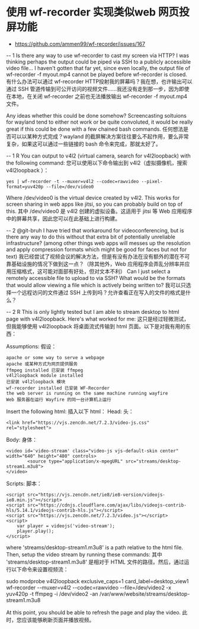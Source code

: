 # 使用 wf-recorder 实现类似web 网页投屏功能
- https://github.com/ammen99/wf-recorder/issues/167

-- 1
Is there any way to use wf-recorder to cast my screen via HTTP? I was thinking perhaps the output could be piped via SSH to a publicly accessible video file... I haven't gotten that far yet, since even locally, the output file of wf-recorder -f myout.mp4 cannot be played before wf-recorder is closed.
有什么办法可以通过 wf-recorder HTTP投射我的屏幕吗？我在想，也许输出可以通过 SSH 管道传输到可公开访问的视频文件......我还没有走到那一步，因为即使在本地，在关闭 wf-recorder 之前也无法播放输出 wf-recorder -f myout.mp4 文件。

Any ideas whether this could be done somehow? Screencasting soltuions for wayland tend to either not work or be quite convoluted, it would be really great if this could be done with a few chained bash commands.
任何想法是否可以以某种方式完成？wayland 的截屏解决方案往往要么不起作用，要么非常复杂，如果这可以通过一些链接的 bash 命令来完成，那就太好了。

-- 1 R
You can output to v4l2 (virtual camera, search for v4l2loopback) with the following command:
您可以使用以下命令输出到 v4l2（虚拟摄像机，搜索 v4l2loopback ）：

`yes | wf-recorder -t --muxer=v4l2 --codec=rawvideo --pixel-format=yuv420p --file=/dev/video0`

Where /dev/video0 is the virtual device created by v4l2. This works for screen sharing in web apps like jitsi, so you can probably build on top of this.
其中 /dev/video0 是 v4l2 创建的虚拟设备。这适用于 jitsi 等 Web 应用程序中的屏幕共享，因此您可以在此基础上进行构建。

-- 2
@git-bruh I have tried that workaround for videoconferencing, but is there any way to do this without that extra bit of potentially unreliable infrastructure? (among other things web apps will messes up the resolution and apply compression formats which might be good for faces but not for text)
我已经尝试了视频会议的解决方法，但是有没有办法在没有额外的潜在不可靠基础设施的情况下做到这一点？（除其他外，Web 应用程序会弄乱分辨率并应用压缩格式，这可能对面部有好处，但对文本不利）
Can I just select a remotely accessible file to upload to via SSH? What would be the formats that would allow viewing a file which is actively being written to?
我可以只选择一个远程访问的文件通过 SSH 上传到吗？允许查看正在写入的文件的格式是什么？

-- 2 R
This is only lightly tested but I am able to stream desktop to html page with v4l2loopback. Here's what worked for me:
这只是经过轻微测试，但我能够使用 v4l2loopback 将桌面流式传输到 html 页面。以下是对我有用的东西：

Assumptions: 假设：

    apache or some way to serve a webpage
    apache 或某种方式为网页提供服务
    ffmpeg installed 已安装 ffmpeg
    v4l2loopback module installed
    已安装 v4l2loopback 模块
    wf-recorder installed 已安装 WF-Recorder
    the web server is running on the same machine running wayfire
    Web 服务器在运行 Wayfire 的同一台计算机上运行

Insert the following html:
插入以下 html：
Head: 头：

````
<link href="https://vjs.zencdn.net/7.2.3/video-js.css" rel="stylesheet">
````

Body: 身体：

````
<video id='video-stream' class="video-js vjs-default-skin center" width="640" height="480" controls>
        <source type="application/x-mpegURL" src="streams/desktop-stream1.m3u8">
</video>
````

Scripts: 脚本：
````
<script src="https://vjs.zencdn.net/ie8/ie8-version/videojs-ie8.min.js"></script>
<script src="https://cdnjs.cloudflare.com/ajax/libs/videojs-contrib-hls/5.14.1/videojs-contrib-hls.js"></script>
<script src="https://vjs.zencdn.net/7.2.3/video.js"></script>
<script>
    var player = videojs('video-stream');
    player.play();
</script>
````

where 'streams/desktop-stream1.m3u8' is a path relative to the html file. Then, setup the video stream by running these commands:
其中 'streams/desktop-stream1.m3u8' 是相对于 HTML 文件的路径。然后，通过运行以下命令来设置视频流：

sudo modprobe v4l2loopback exclusive_caps=1 card_label=desktop_view1
wf-recorder --muxer=v4l2 --codec=rawvideo --file=/dev/video2 -x yuv420p -t
ffmpeg -i /dev/video2 -an /var/www/website/streams/desktop-stream1.m3u8

At this point, you should be able to refresh the page and play the video.
此时，您应该能够刷新页面并播放视频。
